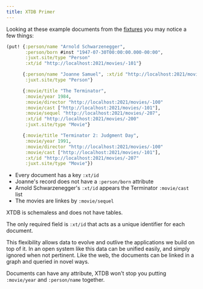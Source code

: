 ```yaml
---
title: XTDB Primer
---
```



Looking at these example documents from the [fixtures](fixtures) you may notice a few things:

```clojure
(put! {:person/name "Arnold Schwarzenegger",
       :person/born #inst "1947-07-30T00:00:00.000-00:00",
       :juxt.site/type "Person"
       :xt/id "http://localhost:2021/movies/-101"}

      {:person/name "Joanne Samuel", :xt/id "http://localhost:2021/movies/-144"
       :juxt.site/type "Person"}

      {:movie/title "The Terminator",
       :movie/year 1984,
       :movie/director "http://localhost:2021/movies/-100"
       :movie/cast ["http://localhost:2021/movies/-101"],
       :movie/sequel "http://localhost:2021/movies/-207",
       :xt/id "http://localhost:2021/movies/-200"
       :juxt.site/type "Movie"}

      {:movie/title "Terminator 2: Judgment Day",
       :movie/year 1991,
       :movie/director "http://localhost:2021/movies/-100"
       :movie/cast ["http://localhost:2021/movies/-101"],
       :xt/id "http://localhost:2021/movies/-207"
       :juxt.site/type "Movie"})
```

- Every document has a key `:xt/id`
- Joanne's record does not have a `:person/born` attribute
- Arnold Schwarzenegger's `:xt/id` appears the Terminator `:movie/cast` list
- The movies are linkes by `:movie/sequel`

XTDB is schemaless and does not have tables.

The only required field is `:xt/id` that acts as a unique identifier for each document.

This flexibility allows data to evolve and outlive the applications we build on top of it.
In an open system like this data can be unified easily, and simply ignored when not pertinent.
Like the web, the documents can be linked in a graph and queried in novel ways.

Documents can have any attribute, XTDB won't stop you putting `:movie/year` and `:person/name` together.
